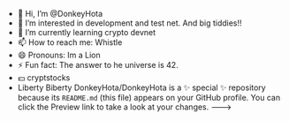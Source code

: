 - 👋 Hi, I’m @DonkeyHota
- 👀 I’m interested in development and test net. And big tiddies!! 
- 🌱 I’m currently learning crypto devnet
- 📫 How to reach me: Whistle
- 😄 Pronouns: Im a Lion
- ⚡ Fun fact: The answer to he universe is 42.
- 💵 cryptstocks
- Liberty Biberty 
DonkeyHota/DonkeyHota is a ✨ special ✨ repository because its `README.md` (this file) appears on your GitHub profile.
You can click the Preview link to take a look at your changes.
--->
